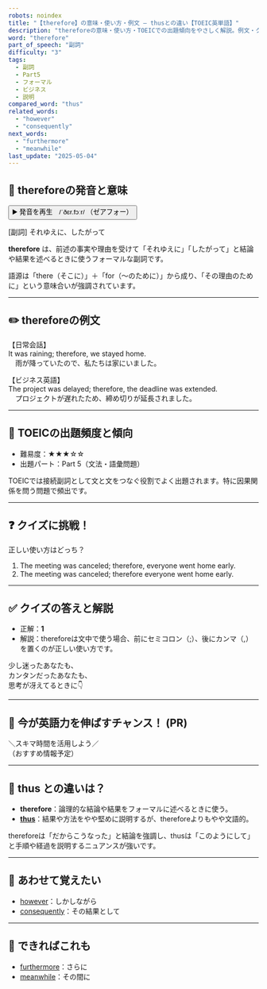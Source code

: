 ```yaml
---
robots: noindex
title: "【therefore】の意味・使い方・例文 ― thusとの違い【TOEIC英単語】"
description: "thereforeの意味・使い方・TOEICでの出題傾向をやさしく解説。例文・クイズ付きでthusとの違いもわかりやすく学べます。"
word: "therefore"
part_of_speech: "副詞"
difficulty: "3"
tags:
  - 副詞
  - Part5
  - フォーマル
  - ビジネス
  - 説明
compared_word: "thus"
related_words:
  - "however"
  - "consequently"
next_words:
  - "furthermore"
  - "meanwhile"
last_update: "2025-05-04"
---
```


## 🔰 thereforeの発音と意味

<button class="play-audio" onclick="playTTS('therefore')">
  <span class="play-audio-main">
    ▶️ 発音を再生　/ˈðɛr.fɔːr/
  </span>
  <span class="play-audio-sub">
    （ゼアフォー）
  </span>
</button>

[副詞] それゆえに、したがって

**therefore** は、前述の事実や理由を受けて「それゆえに」「したがって」と結論や結果を述べるときに使うフォーマルな副詞です。

語源は「there（そこに）」＋「for（〜のために）」から成り、「その理由のために」という意味合いが強調されています。

---

## ✏️ thereforeの例文

【日常会話】  
It was raining; therefore, we stayed home.  
　雨が降っていたので、私たちは家にいました。

【ビジネス英語】  
The project was delayed; therefore, the deadline was extended.  
　プロジェクトが遅れたため、締め切りが延長されました。

---

## 🎯 TOEICの出題頻度と傾向

- 難易度：★★★☆☆
- 出題パート：Part 5（文法・語彙問題）

TOEICでは接続副詞として文と文をつなぐ役割でよく出題されます。特に因果関係を問う問題で頻出です。

---

## ❓ クイズに挑戦！

正しい使い方はどっち？

1. The meeting was canceled; therefore, everyone went home early.  
2. The meeting was canceled; therefore everyone went home early.

---

## ✅ クイズの答えと解説

- 正解：**1**
- 解説：thereforeは文中で使う場合、前にセミコロン（;）、後にカンマ（,）を置くのが正しい使い方です。

少し迷ったあなたも、  
カンタンだったあなたも、  
思考が冴えてるときに👇️

---

## 🚀 今が英語力を伸ばすチャンス！ (PR)

<div class="info-center">
＼スキマ時間を活用しよう／<br>  
（おすすめ情報予定）
</div>

---

## 🤔  thus との違いは？

- **therefore**：論理的な結論や結果をフォーマルに述べるときに使う。
- **[thus](/thus)**：結果や方法をやや堅めに説明するが、thereforeよりもやや文語的。

thereforeは「だからこうなった」と結論を強調し、thusは「このようにして」と手順や経過を説明するニュアンスが強いです。

---

## 🧩 あわせて覚えたい

- [however](/however)：しかしながら
- [consequently](/consequently)：その結果として

---

## 📖 できればこれも

- [furthermore](/furthermore)：さらに
- [meanwhile](/meanwhile)：その間に

<!-- cvid: aid15_bid06 -->
